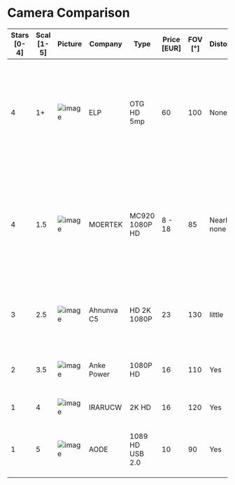 # Camera Comparison

| Stars [0-4] | Scal [1-5] | Picture                                                                                                         | Company    | Type            | Price [EUR] | FOV [°] | Distortion  | Overexposure | Settings | Autofocus | Pro                                                                                                                                                        | Contra                                                                               | Info                                        |
| ----------- | ---------- | --------------------------------------------------------------------------------------------------------------- | ---------- | --------------- | ----------- | ------- | ----------- | ------------ | -------- | --------- | ---------------------------------------------------------------------------------------------------------------------------------------------------------- | ------------------------------------------------------------------------------------ | ------------------------------------------- |
| 4           | 1+         | ![image](https://user-images.githubusercontent.com/25353629/151606865-460b846d-752c-4079-915c-86ddfd725364.png) | ELP        | OTG HD 5mp      | 60          | 100     | None        | None         | Manual   | No        | hard + heavy / absolutely high quality / no need for distortion.json / very solid housing / 3m USB 2.0 cable / tiny + small / very high quality CMOS Lense | expensive                                                                            | purchase recommendation with small problems |
| 4           | 1.5        | ![image](https://user-images.githubusercontent.com/25353629/151606820-af3c418c-4078-4613-bebe-03714de3517b.png) | MOERTEK    | MC920 1080P HD  | 8 - 18      | 85      | Nearly none | No           | Auto     | Yes       | very solid / looks like Logitech C920 / high quality packaging / own homepage / big company in china / very cheap / no need for distortion.json            |                                                                                      | purchase recommendation                     |
| 3           | 2.5        | ![image](https://user-images.githubusercontent.com/25353629/151606843-7a3aa0b7-2253-4d02-8de6-1eea9b15d820.png) | Ahnunva C5 | HD 2K 1080P     | 23          | 130     | little      | little       | Manual   | No        | tiny + small / solid worked                                                                                                                                | needs >40cm distance from board / problems with manual focus / needs distortion.json |                                             |
| 2           | 3.5        | ![image](https://user-images.githubusercontent.com/25353629/151606782-7552e706-3e73-48d0-9f88-07ca2859a1d3.png) | Anke Power | 1080P HD        | 16          | 110     | Yes         | No           | Auto     | Yes       | massive + stable                                                                                                                                           | still too mutch distortion / too expensive / needs distortion.json                   | no purchase recommendation                  |
| 1           | 4          | ![image](https://user-images.githubusercontent.com/25353629/151606750-962e176c-2cfb-4750-ab4f-bb887d7f09a3.png) | IRARUCW    | 2K HD           | 16          | 120     | Yes         | No           | Auto     | Yes       |                                                                                                                                                            | needs >45cm distance from board                                                      |                                             |
| 1           | 5          | ![image](https://user-images.githubusercontent.com/25353629/151606717-be0569a7-dd56-4b4c-9c3b-4392b0bd62e3.png) | AODE       | 1089 HD USB 2.0 | 10          | 90      | Yes         | Yes          | Auto     | Yes       | massive + stable                                                                                                                                           | still too mutch distortion / too expensive / USB problems (defect)                   | no purchase recommendation                  |
